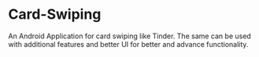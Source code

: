 # Card-Swiping
An Android Application for card swiping like Tinder. The same can be used with additional features and better UI for better and advance functionality.
